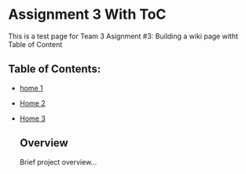 # Assignment 3 With ToC
This is a test page for Team 3 Asignment #3: Building a wiki page witht Table of Content


## Table of Contents: 
- [home 1](./wiki/Home-1)
- [Home 2](./home-2.md)
- [Home 3](https://github.com/Dhr0nCrash/Assignment3WithToC/wiki/Home-2.md)
  ## Overview

  Brief project overview...
